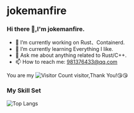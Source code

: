 # jokemanfire
### Hi there 👋,I'm jokemanfire.

- 🔭 I’m currently working on Rust、Containerd.
- 🌱 I’m currently learning Everything I like.
- 💬 Ask me about anything related to Rust/C++.
- 📫 How to reach me: 981376433@qq.com




You are my ![Visitor Count](https://profile-counter.glitch.me/jokemanfire/count.svg) visitor,Thank You!:kissing_heart::kissing_heart:

### My Skill Set
![Top Langs](https://github-readme-stats.vercel.app/api/top-langs/?username=jokemanfire&layout=compact&theme=tokyonight)


